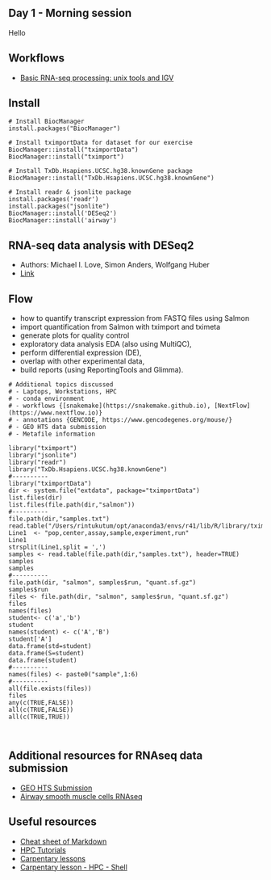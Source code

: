 ## Day 1 - Morning session

Hello

## Workflows

- [Basic RNA-seq processing: unix tools and IGV](http://bio.lundberg.gu.se/courses/vt13/rnaseq.html)


## Install
```{R}
# Install BiocManager
install.packages("BiocManager")

# Install tximportData for dataset for our exercise
BiocManager::install("tximportData")
BiocManager::install("tximport")

# Install TxDb.Hsapiens.UCSC.hg38.knownGene package
BiocManager::install("TxDb.Hsapiens.UCSC.hg38.knownGene")

# Install readr & jsonlite package
install.packages('readr')
install.packages("jsonlite")
BiocManager::install('DESeq2')
BiocManager::install('airway')
```

## RNA-seq data analysis with DESeq2 
- Authors: Michael I. Love, Simon Anders, Wolfgang Huber
- [Link](https://bioconductor.github.io/BiocWorkshops/rna-seq-data-analysis-with-deseq2.html)

## Flow

- how to quantify transcript expression from FASTQ files using Salmon
- import quantification from Salmon with tximport and tximeta
- generate plots for quality control
- exploratory data analysis EDA (also using MultiQC), 
- perform differential expression (DE), 
- overlap with other experimental data, 
- build reports (using ReportingTools and Glimma). 

```{Session 01}
# Additional topics discussed 
# - Laptops, Workstations, HPC
# - conda environment
# - workflows {[snakemake](https://snakemake.github.io), [NextFlow](https://www.nextflow.io)}
# - annotations {GENCODE, https://www.gencodegenes.org/mouse/}
# - GEO HTS data submission
# - Metafile information

library("tximport")
library("jsonlite")
library("readr")
library("TxDb.Hsapiens.UCSC.hg38.knownGene")
#----------
library("tximportData")
dir <- system.file("extdata", package="tximportData")
list.files(dir)
list.files(file.path(dir,"salmon"))
#----------
file.path(dir,"samples.txt")
read.table("/Users/rintukutum/opt/anaconda3/envs/r41/lib/R/library/tximportData/extdata/samples.txt")
Line1  <- "pop,center,assay,sample,experiment,run"
Line1
strsplit(Line1,split = ',')
samples <- read.table(file.path(dir,"samples.txt"), header=TRUE)
samples
samples
#----------
file.path(dir, "salmon", samples$run, "quant.sf.gz")
samples$run
files <- file.path(dir, "salmon", samples$run, "quant.sf.gz")
files
names(files)
student<- c('a','b')
student
names(student) <- c('A','B')
student['A']
data.frame(std=student)
data.frame(S=student)
data.frame(student)
#----------
names(files) <- paste0("sample",1:6)
#---------- 
all(file.exists(files))
files
any(c(TRUE,FALSE))
all(c(TRUE,FALSE))
all(c(TRUE,TRUE))



```


## Additional resources for RNAseq data submission

- [GEO HTS Submission](https://www.ncbi.nlm.nih.gov/geo/info/seq.html)
- [Airway smooth muscle cells RNAseq](https://bioconductor.org/packages/release/data/experiment/vignettes/airway/inst/doc/airway.html)
## Useful resources
- [Cheat sheet of Markdown](https://github.com/adam-p/markdown-here/wiki/Markdown-Cheatsheet)
- [HPC Tutorials](https://ulhpc-tutorials.readthedocs.io/en/latest/preliminaries/)
- [Carpentary lessons](https://software-carpentry.org/lessons/)
- [Carpentary lesson - HPC - Shell](http://www.hpc-carpentry.org/hpc-shell/)
